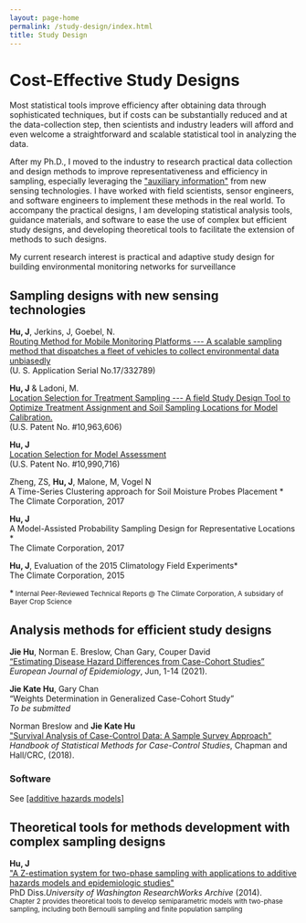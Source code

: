 ```yaml
---
layout: page-home
permalink: /study-design/index.html
title: Study Design
---
```


#  Cost-Effective Study Designs

Most statistical tools improve efficiency after obtaining data through sophisticated techniques, 
but if  costs can be substantially reduced and  at the data-collection step, then scientists and industry leaders will afford and even welcome a straightforward and scalable statistical tool in analyzing the data. 



After my Ph.D., I moved to the industry to research practical data collection and design methods to improve representativeness and efficiency in sampling, especially leveraging the ["auxiliary information"](http://www.katehu.com/proxies/) from new sensing technologies. I have worked with field scientists, sensor engineers, and software engineers to implement these methods in the real world. To accompany the practical designs, I am  developing statistical analysis tools, guidance materials, and software to ease the use of complex but efficient study designs, and developing theoretical tools to facilitate the extension of methods to such designs.

My current research interest is practical and adaptive study design for building environmental monitoring networks for surveillance  

## Sampling designs with new sensing technologies

**Hu, J**, Jerkins, J, Goebel, N.<br/>
[Routing Method for Mobile Monitoring Platforms --- A scalable sampling method that dispatches a fleet of vehicles to collect environmental data unbiasedly](https://uspto.report/patent/app/20210377708)<br/>
(U. S. Application Serial No.17/332789)

**Hu, J** & Ladoni, M.<br/>
[Location Selection for Treatment Sampling --- A field Study Design Tool to Optimize Treatment Assignment and Soil Sampling Locations for Model Calibration.](https://uspto.report/patent/grant/10,963,606)<br/>
(U.S. Patent No. #10,963,606)

**Hu, J**<br/>
[Location Selection for Model Assessment](https://uspto.report/patent/grant/10,990,716)<br/>
(U.S. Patent No. #10,990,716)

Zheng, ZS, **Hu, J**, Malone, M, Vogel N<br/>
A Time-Series Clustering approach for Soil Moisture Probes Placement *<br/>
The Climate Corporation, 2017

**Hu, J**<br/>
A Model-Assisted Probability Sampling Design for Representative Locations *<br/>
The Climate Corporation, 2017
   
**Hu, J**, Evaluation of the 2015 Climatology Field Experiments*<br/>
The Climate Corporation, 2015

*<small> Internal Peer-Reviewed Technical Reports @ The Climate Corporation, A subsidary of Bayer Crop Science</small>
   
 ## Analysis methods for efficient study designs 
   
**Jie Hu**, Norman E. Breslow, Chan Gary, Couper David<br/>
[“Estimating Disease Hazard Differences from Case-Cohort Studies”](https://link.springer.com/article/10.1007/s10654-021-00739-3)<br/>
*European Journal of Epidemiology*, Jun, 1-14 (2021).

**Jie Kate Hu**, Gary Chan<br/>
“Weights Determination in Generalized Case-Cohort Study”<br/>
*To be submitted*
 
Norman Breslow and **Jie Kate Hu**<br/>
["Survival Analysis of Case-Control Data: A Sample Survey Approach"](https://www.mn.uio.no/math/english/research/groups/statistics-data-science/handbook-of-case-control-studies/chapter-17/)<br/>
*Handbook of Statistical Methods for Case-Control Studies*, Chapman and Hall/CRC, (2018).

### Software

See [[additive hazards models]](http://www.katehu.com/models)
   
## Theoretical tools for methods development with complex sampling designs

**Hu, J**<br/>
["A Z-estimation system for two-phase sampling with applications to additive hazards models and epidemiologic studies"](https://digital.lib.washington.edu/researchworks/handle/1773/27427)<br/> 
PhD Diss.*University of Washington ResearchWorks Archive* (2014).<br/>
<small>Chapter  2 provides theoretical tools to develop semiparametric models with two-phase sampling, including both Bernoulli sampling and finite population sampling</small>
